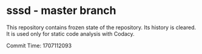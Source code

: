 # sssd - master branch

This repository contains frozen state of the repository.
Its history is cleared. It is used only for static code
analysis with Codacy.

Commit Time: 1707112093